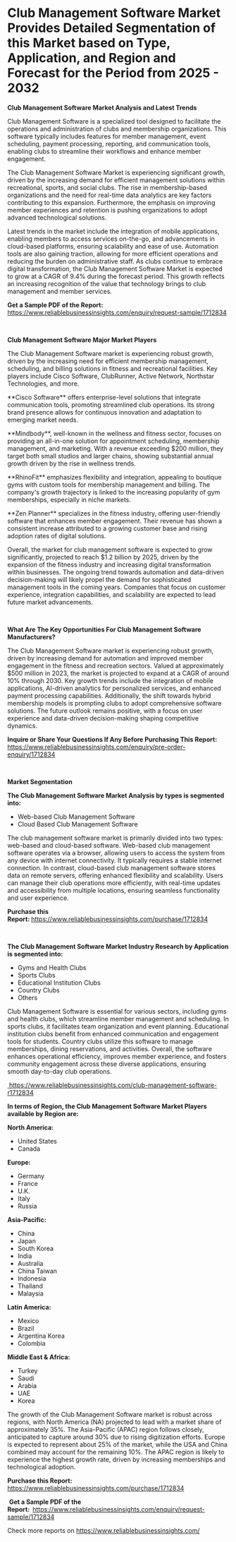<p><h1>Club Management Software Market Provides Detailed Segmentation of this Market based on Type, Application, and Region and Forecast for the Period from 2025 - 2032</h1></p><p><strong>Club Management Software Market Analysis and Latest Trends</strong></p>
<p><p>Club Management Software is a specialized tool designed to facilitate the operations and administration of clubs and membership organizations. This software typically includes features for member management, event scheduling, payment processing, reporting, and communication tools, enabling clubs to streamline their workflows and enhance member engagement.</p><p>The Club Management Software Market is experiencing significant growth, driven by the increasing demand for efficient management solutions within recreational, sports, and social clubs. The rise in membership-based organizations and the need for real-time data analytics are key factors contributing to this expansion. Furthermore, the emphasis on improving member experiences and retention is pushing organizations to adopt advanced technological solutions.</p><p>Latest trends in the market include the integration of mobile applications, enabling members to access services on-the-go, and advancements in cloud-based platforms, ensuring scalability and ease of use. Automation tools are also gaining traction, allowing for more efficient operations and reducing the burden on administrative staff. As clubs continue to embrace digital transformation, the Club Management Software Market is expected to grow at a CAGR of 9.4% during the forecast period. This growth reflects an increasing recognition of the value that technology brings to club management and member services.</p></p>
<p><strong>Get a Sample PDF of the Report:&nbsp;</strong> <a href="https://www.reliablebusinessinsights.com/enquiry/request-sample/1712834?utm_campaign=3084&utm_medium=2&utm_source=Github&utm_content=ia&utm_term=10032025&utm_id=club-management-software">https://www.reliablebusinessinsights.com/enquiry/request-sample/1712834</a></p>
<p>&nbsp;</p>
<p><strong>Club Management Software Major Market Players</strong></p>
<p><p>The Club Management Software market is experiencing robust growth, driven by the increasing need for efficient membership management, scheduling, and billing solutions in fitness and recreational facilities. Key players include Cisco Software, ClubRunner, Active Network, Northstar Technologies, and more.</p><p>**Cisco Software** offers enterprise-level solutions that integrate communication tools, promoting streamlined club operations. Its strong brand presence allows for continuous innovation and adaptation to emerging market needs.</p><p>**Mindbody**, well-known in the wellness and fitness sector, focuses on providing an all-in-one solution for appointment scheduling, membership management, and marketing. With a revenue exceeding $200 million, they target both small studios and larger chains, showing substantial annual growth driven by the rise in wellness trends.</p><p>**RhinoFit** emphasizes flexibility and integration, appealing to boutique gyms with custom tools for membership management and billing. The company's growth trajectory is linked to the increasing popularity of gym memberships, especially in niche markets.</p><p>**Zen Planner** specializes in the fitness industry, offering user-friendly software that enhances member engagement. Their revenue has shown a consistent increase attributed to a growing customer base and rising adoption rates of digital solutions.</p><p>Overall, the market for club management software is expected to grow significantly, projected to reach $1.2 billion by 2025, driven by the expansion of the fitness industry and increasing digital transformation within businesses. The ongoing trend towards automation and data-driven decision-making will likely propel the demand for sophisticated management tools in the coming years. Companies that focus on customer experience, integration capabilities, and scalability are expected to lead future market advancements.</p></p>
<p>&nbsp;</p>
<p><strong>What Are The Key Opportunities For Club Management Software Manufacturers?</strong></p>
<p><p>The Club Management Software market is experiencing robust growth, driven by increasing demand for automation and improved member engagement in the fitness and recreation sectors. Valued at approximately $500 million in 2023, the market is projected to expand at a CAGR of around 10% through 2030. Key growth trends include the integration of mobile applications, AI-driven analytics for personalized services, and enhanced payment processing capabilities. Additionally, the shift towards hybrid membership models is prompting clubs to adopt comprehensive software solutions. The future outlook remains positive, with a focus on user experience and data-driven decision-making shaping competitive dynamics.</p></p>
<p><strong>Inquire or Share Your Questions If Any Before Purchasing This Report:</strong> <a href="https://www.reliablebusinessinsights.com/enquiry/pre-order-enquiry/1712834?utm_campaign=3084&utm_medium=2&utm_source=Github&utm_content=ia&utm_term=10032025&utm_id=club-management-software">https://www.reliablebusinessinsights.com/enquiry/pre-order-enquiry/1712834</a></p>
<p>&nbsp;</p>
<p><strong>Market Segmentation</strong></p>
<p><strong>The Club Management Software Market Analysis by types is segmented into:</strong></p>
<p><ul><li>Web-based Club Management Software</li><li>Cloud Based Club Management Software</li></ul></p>
<p><p>The club management software market is primarily divided into two types: web-based and cloud-based software. Web-based club management software operates via a browser, allowing users to access the system from any device with internet connectivity. It typically requires a stable internet connection. In contrast, cloud-based club management software stores data on remote servers, offering enhanced flexibility and scalability. Users can manage their club operations more efficiently, with real-time updates and accessibility from multiple locations, ensuring seamless functionality and user experience.</p></p>
<p><strong>Purchase this Report:&nbsp;</strong><a href="https://www.reliablebusinessinsights.com/purchase/1712834?utm_campaign=3084&utm_medium=2&utm_source=Github&utm_content=ia&utm_term=10032025&utm_id=club-management-software">https://www.reliablebusinessinsights.com/purchase/1712834</a></p>
<p>&nbsp;</p>
<p><strong>The Club Management Software Market Industry Research by Application is segmented into:</strong></p>
<p><ul><li>Gyms and Health Clubs</li><li>Sports Clubs</li><li>Educational Institution Clubs</li><li>Country Clubs</li><li>Others</li></ul></p>
<p><p>Club Management Software is essential for various sectors, including gyms and health clubs, which streamline member management and scheduling. In sports clubs, it facilitates team organization and event planning. Educational institution clubs benefit from enhanced communication and engagement tools for students. Country clubs utilize this software to manage memberships, dining reservations, and activities. Overall, the software enhances operational efficiency, improves member experience, and fosters community engagement across these diverse applications, ensuring smooth day-to-day club operations.</p></p>
<p><a href="https://www.reliablebusinessinsights.com/club-management-software-r1712834?utm_campaign=3084&utm_medium=2&utm_source=Github&utm_content=ia&utm_term=10032025&utm_id=club-management-software">&nbsp;https://www.reliablebusinessinsights.com/club-management-software-r1712834</a></p>
<p><strong>In terms of Region, the Club Management Software Market Players available by Region are:</strong></p>
<p>
    <p> <strong> North America: </strong>
        <ul>
            <li>United States</li>
            <li>Canada</li>
        </ul>
        </p> 
    <p> <strong> Europe: </strong>
        <ul>
            <li>Germany</li>
            <li>France</li>
            <li>U.K.</li>
            <li>Italy</li>
            <li>Russia</li>
        </ul>
        </p> 
    <p> <strong> Asia-Pacific: </strong>
        <ul>
            <li>China</li>
            <li>Japan</li>
            <li>South Korea</li>
            <li>India</li>
            <li>Australia</li>
            <li>China Taiwan</li>
            <li>Indonesia</li>
            <li>Thailand</li>
            <li>Malaysia</li>
        </ul>
        </p> 
    <p> <strong> Latin America: </strong>
        <ul>
            <li>Mexico</li>
            <li>Brazil</li>
            <li>Argentina Korea</li>
            <li>Colombia</li>
        </ul>
        </p> 
    <p> <strong> Middle East & Africa: </strong>
        <ul>
            <li>Turkey</li>
            <li>Saudi</li>
            <li>Arabia</li>
            <li>UAE</li>
            <li>Korea</li>
        </ul>
    </p>
    </p>
<p><p>The growth of the Club Management Software market is robust across regions, with North America (NA) projected to lead with a market share of approximately 35%. The Asia-Pacific (APAC) region follows closely, anticipated to capture around 30% due to rising digitization efforts. Europe is expected to represent about 25% of the market, while the USA and China combined may account for the remaining 10%. The APAC region is likely to experience the highest growth rate, driven by increasing memberships and technological adoption.</p></p>
<p><strong>Purchase this Report: </strong><a href="https://www.reliablebusinessinsights.com/purchase/1712834?utm_campaign=3084&utm_medium=2&utm_source=Github&utm_content=ia&utm_term=10032025&utm_id=club-management-software">https://www.reliablebusinessinsights.com/purchase/1712834</a></p>
<p>&nbsp;<strong>Get a Sample PDF of the Report:&nbsp;&nbsp;</strong><a href="https://www.reliablebusinessinsights.com/enquiry/request-sample/1712834?utm_campaign=3084&utm_medium=2&utm_source=Github&utm_content=ia&utm_term=10032025&utm_id=club-management-software">https://www.reliablebusinessinsights.com/enquiry/request-sample/1712834</a></p>
<p><strong></strong></p>
<p>Check more reports on <a href="https://www.reliablebusinessinsights.com/?utm_campaign=3084&utm_medium=2&utm_source=Github&utm_content=ia&utm_term=10032025&utm_id=club-management-software">https://www.reliablebusinessinsights.com/</a></p>